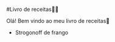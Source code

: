 #Livro de receitas:man_cook:



Olá! Bem vindo ao meu livro de receitas:wave:

- Strogonoff de frango